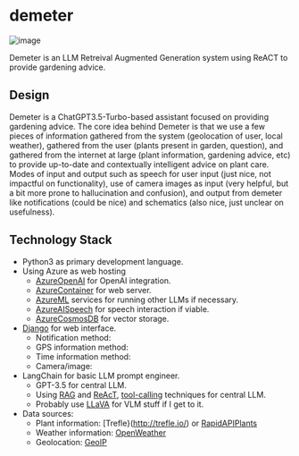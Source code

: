 # demeter
![image](https://github.com/user-attachments/assets/7b245dbf-bbf9-44cc-840f-6c71dd36283b)

Demeter is an LLM Retreival Augmented Generation system using ReACT to provide gardening advice. 

## Design
Demeter is a ChatGPT3.5-Turbo-based assistant focused on providing gardening advice. The core idea behind Demeter is that we use a few pieces of information gathered from the system (geolocation of user, local weather), gathered from the user (plants present in garden, question), and gathered from the internet at large (plant information, gardening advice, etc) to provide up-to-date and contextually intelligent advice on plant care. Modes of input and output such as speech for user input (just nice, not impactful on functionality), use of camera images as input (very helpful, but a bit more prone to hallucination and confusion), and output from demeter like notifications (could be nice) and schematics (also nice, just unclear on usefulness).

## Technology Stack
* Python3 as primary development language.
* Using Azure as web hosting
  - [AzureOpenAI](https://azure.microsoft.com/en-us/pricing/details/cognitive-services/openai-service/) for OpenAI integration.
  - [AzureContainer](https://azure.microsoft.com/en-us/products/container-apps/) for web server.
  - [AzureML](https://azure.microsoft.com/en-ca/products/machine-learning) services for running other LLMs if necessary.
  - [AzureAISpeech](https://azure.microsoft.com/en-us/products/ai-services/ai-speech/) for speech interaction if viable.
  - [AzureCosmosDB](https://python.langchain.com/v0.2/docs/integrations/vectorstores/azure_cosmos_db_no_sql/) for vector storage.
* [Django](https://docs.djangoproject.com/en/5.0/intro/tutorial01/) for web interface.
  - Notification method:
  - GPS information method:
  - Time information method:
  - Camera/image:
* LangChain for basic LLM prompt engineer.
  - GPT-3.5 for central LLM.
  - Using [RAG](https://python.langchain.com/v0.2/docs/tutorials/rag/) and [ReAcT](https://python.langchain.com/v0.1/docs/modules/agents/agent_types/react/), [tool-calling](https://python.langchain.com/v0.1/docs/modules/agents/agent_types/tool_calling/) techniques for central LLM.
  - Probably use [LLaVA](https://github.com/LLaVA-VL/LLaVA-NeXT/?tab=readme-ov-file) for VLM stuff if I get to it.
* Data sources:
  - Plant information: [Trefle}(http://trefle.io/) or [RapidAPIPlants](https://rapidapi.com/tuvshno/api/plants10)
  - Weather information: [OpenWeather](https://openweathermap.org/api)
  - Geolocation: [GeoIP](https://docs.djangoproject.com/en/1.11/ref/contrib/gis/geoip/)
